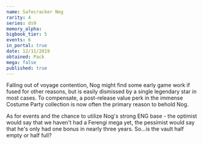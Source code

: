 ```yaml
---
name: Safecracker Nog
rarity: 4
series: ds9
memory_alpha:
bigbook_tier: 5
events: 6
in_portal: true
date: 12/11/2019
obtained: Pack
mega: false
published: true
---
```


Falling out of voyage contention, Nog might find some early game work if fused for other reasons, but is easily dismissed by a single legendary star in most cases. To compensate, a post-release value perk in the immense Costume Party collection is now often the primary reason to behold Nog.

As for events and the chance to utilize Nog's strong ENG base - the optimist would say that we haven't had a Ferengi mega yet, the pessimist would say that he's only had one bonus in nearly three years. So...is the vault half empty or half full?

